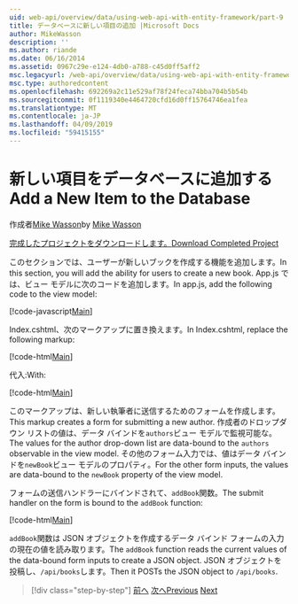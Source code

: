 ```yaml
---
uid: web-api/overview/data/using-web-api-with-entity-framework/part-9
title: データベースに新しい項目の追加 |Microsoft Docs
author: MikeWasson
description: ''
ms.author: riande
ms.date: 06/16/2014
ms.assetid: 0967c29e-e124-4db0-a788-c45d0ff5aff2
msc.legacyurl: /web-api/overview/data/using-web-api-with-entity-framework/part-9
msc.type: authoredcontent
ms.openlocfilehash: 692269a2c11e529af78f24feca74bba704b5b54b
ms.sourcegitcommit: 0f1119340e4464720cfd16d0ff15764746ea1fea
ms.translationtype: MT
ms.contentlocale: ja-JP
ms.lasthandoff: 04/09/2019
ms.locfileid: "59415155"
---
```

# <a name="add-a-new-item-to-the-database"></a><span data-ttu-id="ff92e-102">新しい項目をデータベースに追加する</span><span class="sxs-lookup"><span data-stu-id="ff92e-102">Add a New Item to the Database</span></span>

<span data-ttu-id="ff92e-103">作成者[Mike Wasson](https://github.com/MikeWasson)</span><span class="sxs-lookup"><span data-stu-id="ff92e-103">by [Mike Wasson](https://github.com/MikeWasson)</span></span>

[<span data-ttu-id="ff92e-104">完成したプロジェクトをダウンロードします。</span><span class="sxs-lookup"><span data-stu-id="ff92e-104">Download Completed Project</span></span>](https://github.com/MikeWasson/BookService)

<span data-ttu-id="ff92e-105">このセクションでは、ユーザーが新しいブックを作成する機能を追加します。</span><span class="sxs-lookup"><span data-stu-id="ff92e-105">In this section, you will add the ability for users to create a new book.</span></span> <span data-ttu-id="ff92e-106">App.js では、ビュー モデルに次のコードを追加します。</span><span class="sxs-lookup"><span data-stu-id="ff92e-106">In app.js, add the following code to the view model:</span></span>

[!code-javascript[Main](part-9/samples/sample1.js)]

<span data-ttu-id="ff92e-107">Index.cshtml、次のマークアップに置き換えます。</span><span class="sxs-lookup"><span data-stu-id="ff92e-107">In Index.cshtml, replace the following markup:</span></span>

[!code-html[Main](part-9/samples/sample2.html)]

<span data-ttu-id="ff92e-108">代入:</span><span class="sxs-lookup"><span data-stu-id="ff92e-108">With:</span></span>

[!code-html[Main](part-9/samples/sample3.html)]

<span data-ttu-id="ff92e-109">このマークアップは、新しい執筆者に送信するためのフォームを作成します。</span><span class="sxs-lookup"><span data-stu-id="ff92e-109">This markup creates a form for submitting a new author.</span></span> <span data-ttu-id="ff92e-110">作成者のドロップダウン リストの値は、データ バインドを`authors`ビュー モデルで監視可能な。</span><span class="sxs-lookup"><span data-stu-id="ff92e-110">The values for the author drop-down list are data-bound to the `authors` observable in the view model.</span></span> <span data-ttu-id="ff92e-111">その他のフォーム入力では、値はデータ バインドを`newBook`ビュー モデルのプロパティ。</span><span class="sxs-lookup"><span data-stu-id="ff92e-111">For the other form inputs, the values are data-bound to the `newBook` property of the view model.</span></span>

<span data-ttu-id="ff92e-112">フォームの送信ハンドラーにバインドされて、`addBook`関数。</span><span class="sxs-lookup"><span data-stu-id="ff92e-112">The submit handler on the form is bound to the `addBook` function:</span></span>

[!code-html[Main](part-9/samples/sample4.html)]

<span data-ttu-id="ff92e-113">`addBook`関数は JSON オブジェクトを作成するデータ バインド フォームの入力の現在の値を読み取ります。</span><span class="sxs-lookup"><span data-stu-id="ff92e-113">The `addBook` function reads the current values of the data-bound form inputs to create a JSON object.</span></span> <span data-ttu-id="ff92e-114">JSON オブジェクトを投稿し、`/api/books`します。</span><span class="sxs-lookup"><span data-stu-id="ff92e-114">Then it POSTs the JSON object to `/api/books`.</span></span>

> [!div class="step-by-step"]
> <span data-ttu-id="ff92e-115">[前へ](part-8.md)
> [次へ](part-10.md)</span><span class="sxs-lookup"><span data-stu-id="ff92e-115">[Previous](part-8.md)
[Next](part-10.md)</span></span>
